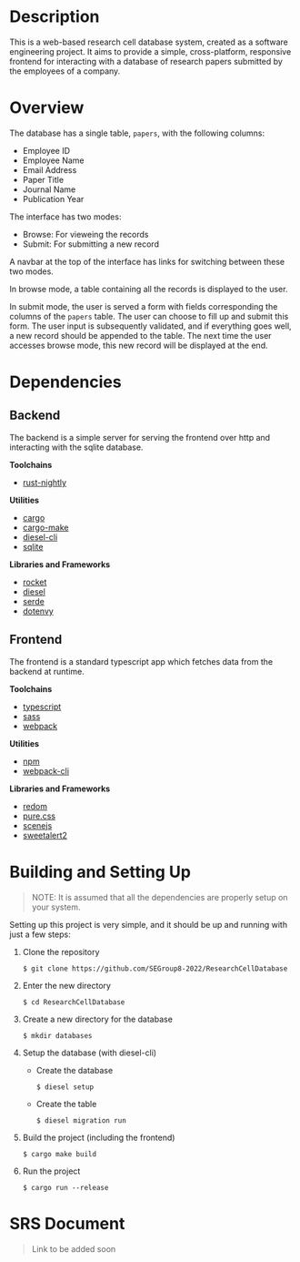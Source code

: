 # Description

This is a web-based research cell database system, created as a software engineering project. It aims to provide a simple, cross-platform, responsive frontend for interacting with a database of research papers submitted by the employees of a company.

# Overview

The database has a single table, `papers`, with the following columns:

- Employee ID
- Employee Name
- Email Address
- Paper Title
- Journal Name
- Publication Year

The interface has two modes:

- Browse: For vieweing the records
- Submit: For submitting a new record
 
A navbar at the top of the interface has links for switching between these two modes.

In browse mode, a table containing all the records is displayed to the user.

In submit mode, the user is served a form with fields corresponding the columns of the `papers` table. The user can choose to fill up and submit this form. The user input is subsequently validated, and if everything goes well, a new record should be appended to the table. The next time the user accesses browse mode, this new record will be displayed at the end.

# Dependencies

## Backend

The backend is a simple server for serving the frontend over http and interacting with the sqlite database.

**Toolchains**

- [rust-nightly](https://github.com/rust-lang/rust)

**Utilities**

- [cargo](https://github.com/rust-lang/cargo)
- [cargo-make](https://github.com/sagiegurari/cargo-make)
- [diesel-cli](https://github.com/diesel-rs/diesel/tree/master/diesel_cli)
- [sqlite](https://github.com/sqlite/sqlite)

**Libraries and Frameworks**

- [rocket](https://github.com/SergioBenitez/Rocket)
- [diesel](https://github.com/diesel-rs/diesel)
- [serde](https://github.com/serde-rs/serde)
- [dotenvy](https://github.com/allan2/dotenvy)

## Frontend

The frontend is a standard typescript app which fetches data from the backend at runtime.

**Toolchains**

- [typescript](https://github.com/microsoft/TypeScript)
- [sass](https://github.com/sass/sass)
- [webpack](https://github.com/webpack/webpack)

**Utilities**

- [npm](https://github.com/npm/cli)
- [webpack-cli](https://github.com/webpack/webpack-cli)

**Libraries and Frameworks**

- [redom](https://github.com/redom/redom)
- [pure.css](https://github.com/pure-css/pure)
- [scenejs](https://github.com/daybrush/scenejs)
- [sweetalert2](https://github.com/sweetalert2/sweetalert2)

# Building and Setting Up

> NOTE: It is assumed that all the dependencies are properly setup on your system.

Setting up this project is very simple, and it should be up and running with just a few steps:

1. Clone the repository

    `$ git clone https://github.com/SEGroup8-2022/ResearchCellDatabase`

2. Enter the new directory

    `$ cd ResearchCellDatabase`
    
3. Create a new directory for the database

    `$ mkdir databases`

4. Setup the database (with diesel-cli)
    - Create the database
    
        `$ diesel setup`
    - Create the table
    
        `$ diesel migration run`
    
5. Build the project (including the frontend)

    `$ cargo make build`

6. Run the project

    `$ cargo run --release`

# SRS Document

> Link to be added soon
